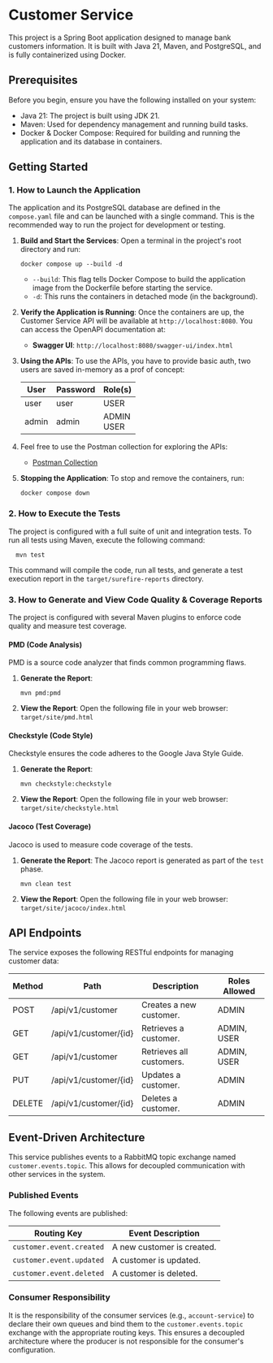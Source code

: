 # Customer Service

This project is a Spring Boot application designed to manage bank customers information. It is built with Java 21,
Maven, and PostgreSQL, and is fully containerized using Docker.

## Prerequisites

Before you begin, ensure you have the following installed on your system:

* Java 21: The project is built using JDK 21.
* Maven: Used for dependency management and running build tasks.
* Docker & Docker Compose: Required for building and running the application and its database in containers.

## Getting Started

### 1. How to Launch the Application

The application and its PostgreSQL database are defined in the `compose.yaml` file and can be launched with a single
command. This is the recommended way to run the project for development or testing.

1. **Build and Start the Services**: Open a terminal in the project's root directory and run:
   ```shell
   docker compose up --build -d
   ```
    * `--build`: This flag tells Docker Compose to build the application image from the Dockerfile before starting the
      service.
    * `-d`: This runs the containers in detached mode (in the background).

2. **Verify the Application is Running**: Once the containers are up, the Customer Service API will be available at
   `http://localhost:8080`. You can access the OpenAPI documentation at:
    * **Swagger UI**: `http://localhost:8080/swagger-ui/index.html`

3. **Using the APIs**: To use the APIs, you have to provide basic auth, two users are saved in-memory as a prof of
   concept:

   | User  | Password | Role(s)        |
   |-------|----------|----------------|
   | user  | user     | USER           |
   | admin | admin    | ADMIN<br/>USER |

4. Feel free to use the Postman collection for exploring the APIs:
    * [Postman Collection](Customer%20Service.postman_collection.json)

5. **Stopping the Application**: To stop and remove the containers, run:
   ```shell
   docker compose down
   ```

### 2. How to Execute the Tests

The project is configured with a full suite of unit and integration tests. To run all tests using Maven, execute the
following command:

```shell 
  mvn test
```

This command will compile the code, run all tests, and generate a test execution report in the `target/surefire-reports`
directory.

### 3. How to Generate and View Code Quality & Coverage Reports

The project is configured with several Maven plugins to enforce code quality and measure test coverage.

#### PMD (Code Analysis)

PMD is a source code analyzer that finds common programming flaws.

1. **Generate the Report**:
   ```shell
   mvn pmd:pmd
   ```
2. **View the Report**: Open the following file in your web browser:
   `target/site/pmd.html`

#### Checkstyle (Code Style)

Checkstyle ensures the code adheres to the Google Java Style Guide.

1. **Generate the Report**:
   ```shell
   mvn checkstyle:checkstyle
   ```
2. **View the Report**: Open the following file in your web browser:
   `target/site/checkstyle.html`

#### Jacoco (Test Coverage)

Jacoco is used to measure code coverage of the tests.

1. **Generate the Report**: The Jacoco report is generated as part of the `test` phase.
   ```shell
   mvn clean test
   ```
2. **View the Report**: Open the following file in your web browser:
   `target/site/jacoco/index.html`

## API Endpoints

The service exposes the following RESTful endpoints for managing customer data:

| Method | Path                  | Description              | Roles Allowed |
|--------|-----------------------|--------------------------|---------------|
| POST   | /api/v1/customer      | Creates a new customer.  | ADMIN         |
| GET    | /api/v1/customer/{id} | Retrieves a customer.    | ADMIN, USER   |
| GET    | /api/v1/customer      | Retrieves all customers. | ADMIN, USER   |
| PUT    | /api/v1/customer/{id} | Updates a customer.      | ADMIN         |
| DELETE | /api/v1/customer/{id} | Deletes a customer.      | ADMIN         |

## Event-Driven Architecture

This service publishes events to a RabbitMQ topic exchange named `customer.events.topic`. This allows for decoupled
communication with other services in the system.

### Published Events

The following events are published:

| Routing Key              | Event Description          |
|--------------------------|----------------------------|
| `customer.event.created` | A new customer is created. |
| `customer.event.updated` | A customer is updated.     |
| `customer.event.deleted` | A customer is deleted.     |

### Consumer Responsibility

It is the responsibility of the consumer services (e.g., `account-service`) to declare their own queues and bind them to
the `customer.events.topic` exchange with the appropriate routing keys. This ensures a decoupled architecture where the
producer is not responsible for the consumer's configuration.
